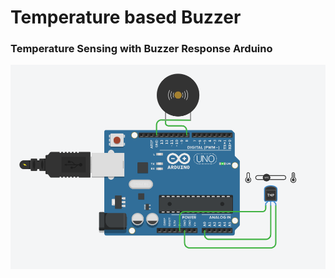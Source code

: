 # Temperature based Buzzer
### Temperature Sensing with Buzzer Response Arduino

<p align="center"> <img src="https://github.com/devabhixda/IoT_Lab/blob/master/TempBuzz/TempBuzz.png">  </p>
